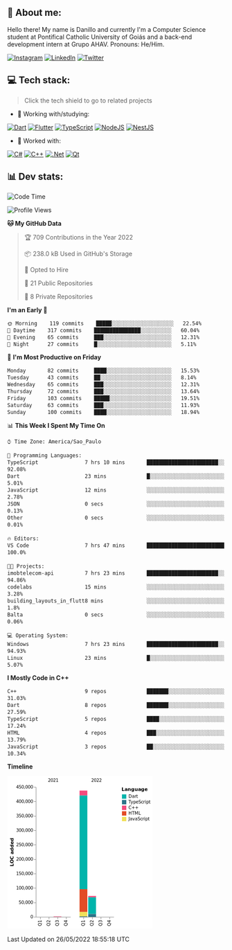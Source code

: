 ## 🌈 About me:
Hello there! My name is Danillo and currently I'm a Computer Science student at Pontifical Catholic University of Goiás and a back-end development intern at Grupo AHAV. Pronouns: He/Him.

[![Instagram](https://img.shields.io/badge/Instagram-%23E4405F.svg?logo=Instagram&logoColor=white)](https://instagram.com/danilloilggner) [![LinkedIn](https://img.shields.io/badge/LinkedIn-%230077B5.svg?logo=linkedin&logoColor=white)](https://linkedin.com/in/danilloism) [![Twitter](https://img.shields.io/badge/Twitter-%231DA1F2.svg?logo=Twitter&logoColor=white)](https://twitter.com/danilloism) 

## 💻 Tech stack:
> Click the tech shield to go to related projects

- 🔭 Working with/studying:

[![Dart](https://img.shields.io/badge/dart-%230175C2.svg?style=for-the-badge&logo=dart&logoColor=white)](https://github.com/danilloism/danilloism/blob/main/Flutter.md) [![Flutter](https://img.shields.io/badge/Flutter-%2302569B.svg?style=for-the-badge&logo=Flutter&logoColor=white)](https://github.com/danilloism/danilloism/blob/main/Flutter.md) [![TypeScript](https://img.shields.io/badge/typescript-%23007ACC.svg?style=for-the-badge&logo=typescript&logoColor=white)](https://github.com/danilloism/danilloism/blob/main/Typescript.md) [![NodeJS](https://img.shields.io/badge/node.js-6DA55F?style=for-the-badge&logo=node.js&logoColor=white)](https://github.com/danilloism/danilloism/blob/main/Node.js.md) [![NestJS](https://img.shields.io/badge/nestjs-%23E0234E.svg?style=for-the-badge&logo=nestjs&logoColor=white)](https://github.com/danilloism/danilloism/blob/main/Nest.js.md)
<!---
- 🌱 Currently learning:

![Vue.js](https://img.shields.io/badge/vuejs-%2335495e.svg?style=for-the-badge&logo=vuedotjs&logoColor=%234FC08D) ![Angular](https://img.shields.io/badge/angular-%23DD0031.svg?style=for-the-badge&logo=angular&logoColor=white)
--->
- 💫 Worked with:

[![C#](https://img.shields.io/badge/c%23-%23239120.svg?style=for-the-badge&logo=c-sharp&logoColor=white)](#) [![C++](https://img.shields.io/badge/c++-%2300599C.svg?style=for-the-badge&logo=c%2B%2B&logoColor=white)](https://github.com/danilloism/danilloism/blob/main/C%2B%2B.md) [![.Net](https://img.shields.io/badge/.NET-5C2D91?style=for-the-badge&logo=.net&logoColor=white)](#) [![Qt](https://img.shields.io/badge/Qt-%23217346.svg?style=for-the-badge&logo=Qt&logoColor=white)](https://github.com/danilloism/danilloism/blob/main/C%2B%2B.md)

## 📊 Dev stats:
<!---
[![](https://github-readme-stats.vercel.app/api?username=danilloism&theme=radical&hide_border=false&include_all_commits=false&count_private=false)](#)<br>
[![](https://github-readme-streak-stats.herokuapp.com/?user=danilloism&theme=radical&hide_border=false)](#)<br>
[![](https://github-readme-stats.vercel.app/api/top-langs/?username=danilloism&theme=radical&hide_border=false&include_all_commits=false&count_private=false&layout=compact)](#)<br>
--->
<!--START_SECTION:waka-->
![Code Time](http://img.shields.io/badge/Code%20Time-280%20hrs%2031%20mins-blue)

![Profile Views](http://img.shields.io/badge/Profile%20Views-98-blue)

**🐱 My GitHub Data** 

> 🏆 709 Contributions in the Year 2022
 > 
> 📦 238.0 kB Used in GitHub's Storage 
 > 
> 💼 Opted to Hire
 > 
> 📜 21 Public Repositories 
 > 
> 🔑 8 Private Repositories  
 > 
**I'm an Early 🐤** 

```text
🌞 Morning    119 commits    █████░░░░░░░░░░░░░░░░░░░░   22.54% 
🌆 Daytime    317 commits    ███████████████░░░░░░░░░░   60.04% 
🌃 Evening    65 commits     ███░░░░░░░░░░░░░░░░░░░░░░   12.31% 
🌙 Night      27 commits     █░░░░░░░░░░░░░░░░░░░░░░░░   5.11%

```
📅 **I'm Most Productive on Friday** 

```text
Monday       82 commits     ████░░░░░░░░░░░░░░░░░░░░░   15.53% 
Tuesday      43 commits     ██░░░░░░░░░░░░░░░░░░░░░░░   8.14% 
Wednesday    65 commits     ███░░░░░░░░░░░░░░░░░░░░░░   12.31% 
Thursday     72 commits     ███░░░░░░░░░░░░░░░░░░░░░░   13.64% 
Friday       103 commits    █████░░░░░░░░░░░░░░░░░░░░   19.51% 
Saturday     63 commits     ███░░░░░░░░░░░░░░░░░░░░░░   11.93% 
Sunday       100 commits    ████░░░░░░░░░░░░░░░░░░░░░   18.94%

```


📊 **This Week I Spent My Time On** 

```text
⌚︎ Time Zone: America/Sao_Paulo

💬 Programming Languages: 
TypeScript               7 hrs 10 mins       ███████████████████████░░   92.08% 
Dart                     23 mins             █░░░░░░░░░░░░░░░░░░░░░░░░   5.01% 
JavaScript               12 mins             ░░░░░░░░░░░░░░░░░░░░░░░░░   2.78% 
JSON                     0 secs              ░░░░░░░░░░░░░░░░░░░░░░░░░   0.13% 
Other                    0 secs              ░░░░░░░░░░░░░░░░░░░░░░░░░   0.01%

🔥 Editors: 
VS Code                  7 hrs 47 mins       █████████████████████████   100.0%

🐱‍💻 Projects: 
imobtelecom-api          7 hrs 23 mins       ███████████████████████░░   94.86% 
codelabs                 15 mins             ░░░░░░░░░░░░░░░░░░░░░░░░░   3.28% 
building_layouts_in_flutt8 mins              ░░░░░░░░░░░░░░░░░░░░░░░░░   1.8% 
Balta                    0 secs              ░░░░░░░░░░░░░░░░░░░░░░░░░   0.06%

💻 Operating System: 
Windows                  7 hrs 23 mins       ███████████████████████░░   94.93% 
Linux                    23 mins             █░░░░░░░░░░░░░░░░░░░░░░░░   5.07%

```

**I Mostly Code in C++** 

```text
C++                      9 repos             ███████░░░░░░░░░░░░░░░░░░   31.03% 
Dart                     8 repos             ███████░░░░░░░░░░░░░░░░░░   27.59% 
TypeScript               5 repos             ████░░░░░░░░░░░░░░░░░░░░░   17.24% 
HTML                     4 repos             ███░░░░░░░░░░░░░░░░░░░░░░   13.79% 
JavaScript               3 repos             ██░░░░░░░░░░░░░░░░░░░░░░░   10.34%

```


**Timeline**

![Chart not found](https://raw.githubusercontent.com/danilloism/danilloism/main/charts/bar_graph.png) 


 Last Updated on 26/05/2022 18:55:18 UTC
<!--END_SECTION:waka-->
